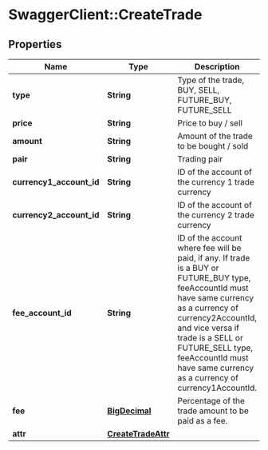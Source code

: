# SwaggerClient::CreateTrade

## Properties
Name | Type | Description | Notes
------------ | ------------- | ------------- | -------------
**type** | **String** | Type of the trade, BUY, SELL, FUTURE_BUY, FUTURE_SELL | 
**price** | **String** | Price to buy / sell | 
**amount** | **String** | Amount of the trade to be bought / sold | 
**pair** | **String** | Trading pair | 
**currency1_account_id** | **String** | ID of the account of the currency 1 trade currency | 
**currency2_account_id** | **String** | ID of the account of the currency 2 trade currency | 
**fee_account_id** | **String** | ID of the account where fee will be paid, if any. If trade is a BUY or FUTURE_BUY type, feeAccountId must have same currency as a currency of currency2AccountId, and vice versa if trade is a SELL or FUTURE_SELL type, feeAccountId must have same currency as a currency of currency1AccountId. | [optional] 
**fee** | [**BigDecimal**](BigDecimal.md) | Percentage of the trade amount to be paid as a fee. | [optional] 
**attr** | [**CreateTradeAttr**](CreateTradeAttr.md) |  | 

